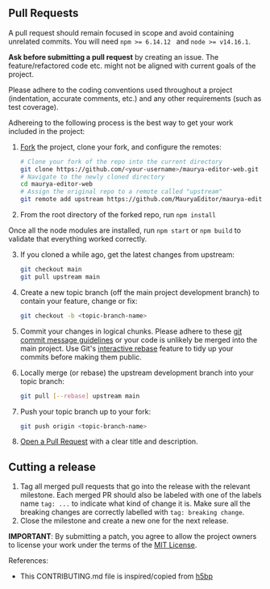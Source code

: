 <a name="pull-requests"></a>

## Pull Requests

A pull request should remain focused in scope and avoid containing unrelated commits. You will need `npm >= 6.14.12 ` and `node >= v14.16.1`.

**Ask before submitting a pull request** by creating an issue. The feature/refactored code etc. might not be aligned with current goals of the project.

Please adhere to the coding conventions used throughout a project (indentation, accurate comments, etc.) and any other requirements (such as test coverage).

Adhereing to the following process is the best way to get your work included in the project:

1. [Fork](https://help.github.com/articles/fork-a-repo/) the project, clone your fork, and configure the remotes:

    ```bash
    # Clone your fork of the repo into the current directory
    git clone https://github.com/<your-username>/maurya-editor-web.git
    # Navigate to the newly cloned directory
    cd maurya-editor-web
    # Assign the original repo to a remote called "upstream"
    git remote add upstream https://github.com/MauryaEditor/maurya-editor-web.git
    ```

2. From the root directory of the forked repo, run `npm install`

Once all the node modules are installed, run `npm start` or `npm build` to validate that everything worked correctly.

3. If you cloned a while ago, get the latest changes from upstream:

    ```bash
    git checkout main
    git pull upstream main
    ```

4. Create a new topic branch (off the main project development branch) to contain your feature, change or fix:

    ```bash
    git checkout -b <topic-branch-name>
    ```

5. Commit your changes in logical chunks. Please adhere to these [git commit
   message guidelines](https://tbaggery.com/2008/04/19/a-note-about-git-commit-messages.html)
   or your code is unlikely be merged into the main project. Use Git's
   [interactive rebase](https://help.github.com/articles/about-git-rebase/)
   feature to tidy up your commits before making them public.

6. Locally merge (or rebase) the upstream development branch into your topic branch:

    ```bash
    git pull [--rebase] upstream main
    ```

7. Push your topic branch up to your fork:

    ```bash
    git push origin <topic-branch-name>
    ```

8. [Open a Pull Request](https://help.github.com/articles/using-pull-requests/)
   with a clear title and description.

<a name="release"></a>

## Cutting a release

1. Tag all merged pull requests that go into the release with the relevant milestone. Each merged PR should also be labeled with one of the labels name `tag: ...` to indicate what kind of change it is. Make sure all the breaking changes are correctly labelled with `tag: breaking change`.
2. Close the milestone and create a new one for the next release.

**IMPORTANT**: By submitting a patch, you agree to allow the project
owners to license your work under the terms of the [MIT License](LICENSE.txt).

<a name="references"></a>
References:

-   This CONTRIBUTING.md file is inspired/copied from [h5bp](https://github.com/h5bp/html5-boilerplate/blob/main/.github/CONTRIBUTING.md#pull-requests)
